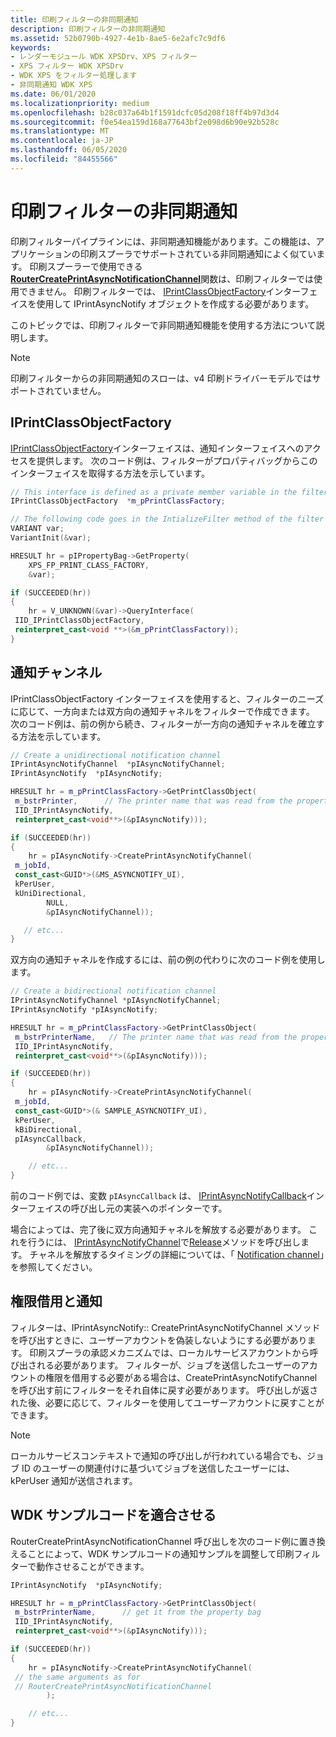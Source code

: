 ```yaml
---
title: 印刷フィルターの非同期通知
description: 印刷フィルターの非同期通知
ms.assetid: 52b0790b-4927-4e1b-8ae5-6e2afc7c9df6
keywords:
- レンダーモジュール WDK XPSDrv、XPS フィルター
- XPS フィルター WDK XPSDrv
- WDK XPS をフィルター処理します
- 非同期通知 WDK XPS
ms.date: 06/01/2020
ms.localizationpriority: medium
ms.openlocfilehash: b28c037a64b1f1591dcfc05d208f18ff4b97d3d4
ms.sourcegitcommit: f0e54ea159d168a77643bf2e098d6b90e92b528c
ms.translationtype: MT
ms.contentlocale: ja-JP
ms.lasthandoff: 06/05/2020
ms.locfileid: "84455566"
---
```

# <a name="asynchronous-notifications-in-print-filters"></a>印刷フィルターの非同期通知

印刷フィルターパイプラインには、非同期通知機能があります。この機能は、アプリケーションの印刷スプーラでサポートされている非同期通知によく似ています。 印刷スプーラーで使用できる[**RouterCreatePrintAsyncNotificationChannel**](https://docs.microsoft.com/windows-hardware/drivers/ddi/prnasntp/nf-prnasntp-routercreateprintasyncnotificationchannel)関数は、印刷フィルターでは使用できません。 印刷フィルターでは、 [IPrintClassObjectFactory](https://docs.microsoft.com/windows-hardware/drivers/ddi/filterpipeline/nn-filterpipeline-iprintclassobjectfactory)インターフェイスを使用して IPrintAsyncNotify オブジェクトを作成する必要があります。

このトピックでは、印刷フィルターで非同期通知機能を使用する方法について説明します。

> [!NOTE]
> 印刷フィルターからの非同期通知のスローは、v4 印刷ドライバーモデルではサポートされていません。

## <a name="iprintclassobjectfactory"></a>IPrintClassObjectFactory

[IPrintClassObjectFactory](https://docs.microsoft.com/windows-hardware/drivers/ddi/filterpipeline/nn-filterpipeline-iprintclassobjectfactory)インターフェイスは、通知インターフェイスへのアクセスを提供します。 次のコード例は、フィルターがプロパティバッグからこのインターフェイスを取得する方法を示しています。

```cpp
// This interface is defined as a private member variable in the filter class
IPrintClassObjectFactory  *m_pPrintClassFactory;

// The following code goes in the IntializeFilter method of the filter
VARIANT var;
VariantInit(&var);

HRESULT hr = pIPropertyBag->GetProperty(
    XPS_FP_PRINT_CLASS_FACTORY,
    &var);

if (SUCCEEDED(hr))
{
    hr = V_UNKNOWN(&var)->QueryInterface(
 IID_IPrintClassObjectFactory,
 reinterpret_cast<void **>(&m_pPrintClassFactory));
}
```

## <a name="notification-channel"></a>通知チャンネル

IPrintClassObjectFactory インターフェイスを使用すると、フィルターのニーズに応じて、一方向または双方向の通知チャネルをフィルターで作成できます。 次のコード例は、前の例から続き、フィルターが一方向の通知チャネルを確立する方法を示しています。

```cpp
// Create a unidirectional notification channel
IPrintAsyncNotifyChannel  *pIAsyncNotifyChannel;
IPrintAsyncNotify  *pIAsyncNotify;

HRESULT hr = m_pPrintClassFactory->GetPrintClassObject(
 m_bstrPrinter,      // The printer name that was read from the property bag
 IID_IPrintAsyncNotify,
 reinterpret_cast<void**>(&pIAsyncNotify)));

if (SUCCEEDED(hr))
{
    hr = pIAsyncNotify->CreatePrintAsyncNotifyChannel(
 m_jobId,
 const_cast<GUID*>(&MS_ASYNCNOTIFY_UI),
 kPerUser,
 kUniDirectional,
        NULL,
        &pIAsyncNotifyChannel));

   // etc...
}
```

双方向の通知チャネルを作成するには、前の例の代わりに次のコード例を使用します。

```cpp
// Create a bidirectional notification channel
IPrintAsyncNotifyChannel *pIAsyncNotifyChannel;
IPrintAsyncNotify *pIAsyncNotify;

HRESULT hr = m_pPrintClassFactory->GetPrintClassObject(
 m_bstrPrinterName,   // The printer name that was read from the property bag
 IID_IPrintAsyncNotify,
 reinterpret_cast<void**>(&pIAsyncNotify)));

if (SUCCEEDED(hr))
{
    hr = pIAsyncNotify->CreatePrintAsyncNotifyChannel(
 m_jobId,
 const_cast<GUID*>(& SAMPLE_ASYNCNOTIFY_UI),
 kPerUser,
 kBiDirectional,
 pIAsyncCallback,
        &pIAsyncNotifyChannel));

    // etc...
}
```

前のコード例では、変数 `pIAsyncCallback` は、 [IPrintAsyncNotifyCallback](https://docs.microsoft.com/windows/win32/api/prnasnot/nn-prnasnot-iprintasyncnotifycallback)インターフェイスの呼び出し元の実装へのポインターです。

場合によっては、完了後に双方向通知チャネルを解放する必要があります。 これを行うには、 [IPrintAsyncNotifyChannel](https://docs.microsoft.com/windows/win32/api/prnasnot/nn-prnasnot-iprintasyncnotifychannel)で[Release](https://docs.microsoft.com/windows/win32/api/prnasnot/nn-prnasnot-iprintasyncnotifychanne)メソッドを呼び出します。 チャネルを解放するタイミングの詳細については、「 [Notification channel](notification-channel.md)」を参照してください。

## <a name="impersonation-and-notification"></a>権限借用と通知

フィルターは、IPrintAsyncNotify:: CreatePrintAsyncNotifyChannel メソッドを呼び出すときに、ユーザーアカウントを偽装しないようにする必要があります。 印刷スプーラの承認メカニズムでは、ローカルサービスアカウントから呼び出される必要があります。 フィルターが、ジョブを送信したユーザーのアカウントの権限を借用する必要がある場合は、CreatePrintAsyncNotifyChannel を呼び出す前にフィルターをそれ自体に戻す必要があります。 呼び出しが返された後、必要に応じて、フィルターを使用してユーザーアカウントに戻すことができます。

> [!NOTE]
> ローカルサービスコンテキストで通知の呼び出しが行われている場合でも、ジョブ ID のユーザーの関連付けに基づいてジョブを送信したユーザーには、kPerUser 通知が送信されます。

## <a name="adapting-the-wdk-sample-code"></a>WDK サンプルコードを適合させる

RouterCreatePrintAsyncNotificationChannel 呼び出しを次のコード例に置き換えることによって、WDK サンプルコードの通知サンプルを調整して印刷フィルターで動作させることができます。

```cpp
IPrintAsyncNotify  *pIAsyncNotify;

HRESULT hr = m_pPrintClassFactory->GetPrintClassObject(
 m_bstrPrinterName,      // get it from the property bag
 IID_IPrintAsyncNotify,
 reinterpret_cast<void**>(&pIAsyncNotify)));

if (SUCCEEDED(hr))
{
    hr = pIAsyncNotify->CreatePrintAsyncNotifyChannel(
 // the same arguments as for
 // RouterCreatePrintAsyncNotificationChannel
        );

    // etc...
}
```
